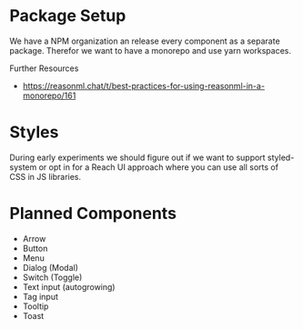 # Package Setup

We have a NPM organization an release every component as a separate package. Therefor we want to have a monorepo and use yarn workspaces.

Further Resources
- https://reasonml.chat/t/best-practices-for-using-reasonml-in-a-monorepo/161

# Styles

During early experiments we should figure out if we want to support styled-system or opt in for a Reach UI approach where you can use all sorts of CSS in JS libraries.

# Planned Components

- Arrow
- Button
- Menu
- Dialog (Modal)
- Switch (Toggle)
- Text input (autogrowing)
- Tag input
- Tooltip
- Toast
